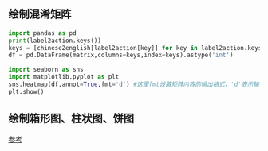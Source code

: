 ## 绘制混淆矩阵
```python
import pandas as pd 
print(label2action.keys())
keys = [chinese2english[label2action[key]] for key in label2action.keys()]
df = pd.DataFrame(matrix,columns=keys,index=keys).astype('int')

import seaborn as sns
import matplotlib.pyplot as plt
sns.heatmap(df,annot=True,fmt='d') #这里fmt设置矩阵内容的输出格式，'d'表示输出整型
plt.show()
```

## 绘制箱形图、柱状图、饼图
[参考](https://www.kaggle.com/sergiogaleano/airbnb-2019-nyc-dataset-tutorial#4.-Explore-&-Visualize-the-Data)




